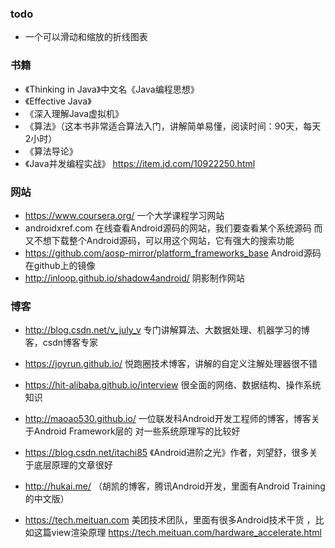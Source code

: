 ### todo
* 一个可以滑动和缩放的折线图表


### 书籍
* 《Thinking in Java》中文名《Java编程思想》
* 《Effective Java》
* 《深入理解Java虚拟机》
* 《算法》（这本书非常适合算法入门，讲解简单易懂，阅读时间：90天，每天2小时）
* 《算法导论》
* 《Java并发编程实战》 https://item.jd.com/10922250.html


### 网站
* https://www.coursera.org/ 一个大学课程学习网站
* androidxref.com 在线查看Android源码的网站，我们要查看某个系统源码
    而又不想下载整个Android源码，可以用这个网站，它有强大的搜索功能
* https://github.com/aosp-mirror/platform_frameworks_base 
    Android源码在github上的镜像
* http://inloop.github.io/shadow4android/ 阴影制作网站

### 博客
* http://blog.csdn.net/v_july_v 
  专门讲解算法、大数据处理、机器学习的博客，csdn博客专家

* https://joyrun.github.io/ 
  悦跑圈技术博客，讲解的自定义注解处理器很不错

* https://hit-alibaba.github.io/interview
  很全面的网络、数据结构、操作系统知识
* http://maoao530.github.io/
  一位联发科Android开发工程师的博客，博客关于Android Framework层的
  对一些系统原理写的比较好

* https://blog.csdn.net/itachi85
 《Android进阶之光》作者，刘望舒，很多关于底层原理的文章很好

* http://hukai.me/
（胡凯的博客，腾讯Android开发，里面有Android Training的中文版）

* https://tech.meituan.com
 美团技术团队，里面有很多Android技术干货 ，比如这篇view渲染原理 https://tech.meituan.com/hardware_accelerate.html



